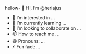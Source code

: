 hellow- 👋 Hi, I’m @heriajus
- 👀 I’m interested in ...
- 🌱 I’m currently learning ...
- 💞️ I’m looking to collaborate on ...
- 📫 How to reach me ...
- 😄 Pronouns: ...
- ⚡ Fun fact: ...

<!---
heriajus/heriajus is a ✨ special ✨ repository because its `README.md` (this file) appears on your GitHub profile.
You can click the Preview link to take a look at your changes.
--->
